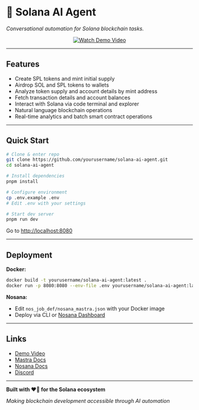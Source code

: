 # 🌟 Solana AI Agent

*Conversational automation for Solana blockchain tasks.*

<div align="center">

<a href="https://x.com/ajeyakumara07/status/1942319063415546197">
  <img src="https://img.shields.io/badge/🎥%20Watch%20Demo%20Video-Click%20Here-orange?style=for-the-badge" alt="Watch Demo Video" />
</a>

</div>

---

## Features

- Create SPL tokens and mint initial supply
- Airdrop SOL and SPL tokens to wallets
- Analyze token supply and account details by mint address
- Fetch transaction details and account balances
- Interact with Solana via code terminal and explorer
- Natural language blockchain operations
- Real-time analytics and batch smart contract operations

---

## Quick Start

```bash
# Clone & enter repo
git clone https://github.com/yourusername/solana-ai-agent.git
cd solana-ai-agent

# Install dependencies
pnpm install

# Configure environment
cp .env.example .env
# Edit .env with your settings

# Start dev server
pnpm run dev
```

Go to [http://localhost:8080](http://localhost:8080)

---

## Deployment

**Docker:**
```bash
docker build -t yourusername/solana-ai-agent:latest .
docker run -p 8080:8080 --env-file .env yourusername/solana-ai-agent:latest
```

**Nosana:**
- Edit `nos_job_def/nosana_mastra.json` with your Docker image
- Deploy via CLI or [Nosana Dashboard](https://dashboard.nosana.com/deploy)

---

## Links

- [Demo Video](https://x.com/ajeyakumara07/status/1942319063415546197)
- [Mastra Docs](https://mastra.ai/docs)
- [Nosana Docs](https://docs.nosana.io)
- [Discord](https://nosana.com/discord)

---

**Built with ❤️🤍 for the Solana ecosystem**

*Making blockchain development accessible through AI automation*

